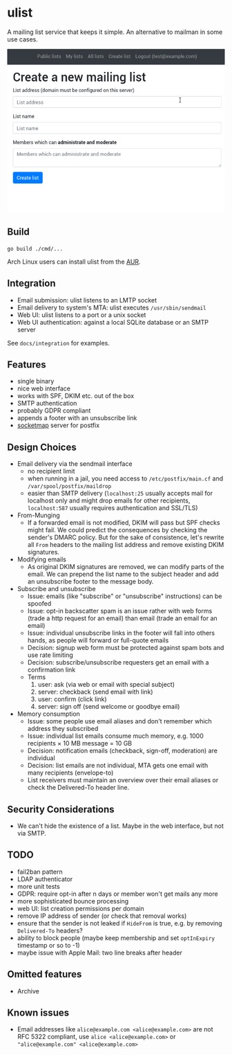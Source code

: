# ulist

A mailing list service that keeps it simple. An alternative to mailman in some use cases.

<p align="center">
	<img src="/docs/screencast-1.apng?raw=true" width="720">
</p>

## Build

```
go build ./cmd/...
```

Arch Linux users can install ulist from the [AUR](https://aur.archlinux.org/packages/ulist/).

## Integration

* Email submission: ulist listens to an LMTP socket
* Email delivery to system's MTA: ulist executes `/usr/sbin/sendmail`
* Web UI: ulist listens to a port or a unix socket
* Web UI authentication: against a local SQLite database or an SMTP server

See `docs/integration` for examples.

## Features

* single binary
* nice web interface
* works with SPF, DKIM etc. out of the box
* SMTP authentication
* probably GDPR compliant
* appends a footer with an unsubscribe link
* [socketmap](http://www.postfix.org/socketmap_table.5.html) server for postfix

## Design Choices

* Email delivery via the sendmail interface
  * no recipient limit
  * when running in a jail, you need access to `/etc/postfix/main.cf` and `/var/spool/postfix/maildrop`
  * easier than SMTP delivery (`localhost:25` usually accepts mail for localhost only and might drop emails for other recipients, `localhost:587` usually requires authentication and SSL/TLS)
* From-Munging
  * If a forwarded email is not modified, DKIM will pass but SPF checks might fail. We could predict the consequences by checking the sender's DMARC policy. But for the sake of consistence, let's rewrite all `From` headers to the mailing list address and remove existing DKIM signatures.
* Modifying emails
  * As original DKIM signatures are removed, we can modify parts of the email. We can prepend the list name to the subject header and add an unsubscribe footer to the message body.
* Subscribe and unsubscribe
  * Issue: emails (like "subscribe" or "unsubscribe" instructions) can be spoofed
  * Issue: opt-in backscatter spam is an issue rather with web forms (trade a http request for an email) than email (trade an email for an email)
  * Issue: individual unsubscribe links in the footer will fall into others hands, as people will forward or full-quote emails
  * Decision: signup web form must be protected against spam bots and use rate limiting
  * Decision: subscribe/unsubscribe requesters get an email with a confirmation link
  * Terms
    1. user: ask (via web or email with special subject)
    2. server: checkback (send email with link)
    3. user: confirm (click link)
    4. server: sign off (send welcome or goodbye email)
* Memory consumption
  * Issue: some people use email aliases and don't remember which address they subscribed
  * Issue: individual list emails consume much memory, e.g. 1000 recipients × 10 MB message = 10 GB
  * Decision: notification emails (checkback, sign-off, moderation) are individual
  * Decision: list emails are not individual, MTA gets one email with many recipients (envelope-to)
  * List receivers must maintain an overview over their email aliases or check the Delivered-To header line.

## Security Considerations

* We can't hide the existence of a list. Maybe in the web interface, but not via SMTP.

## TODO

* fail2ban pattern
* LDAP authenticator
* more unit tests
* GDPR: require opt-in after n days or member won't get mails any more
* more sophisticated bounce processing
* web UI: list creation permissions per domain
* remove IP address of sender (or check that removal works)
* ensure that the sender is not leaked if `HideFrom` is true, e.g. by removing `Delivered-To` headers?
* ability to block people (maybe keep membership and set `optInExpiry` timestamp or so to -1)
* maybe issue with Apple Mail: two line breaks after header

## Omitted features

* Archive

## Known issues

* Email addresses like `alice@example.com <alice@example.com>` are not RFC 5322 compliant, use `alice <alice@example.com>` or `"alice@example.com" <alice@example.com>`
